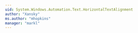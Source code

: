 ```yaml
---
uid: System.Windows.Automation.Text.HorizontalTextAlignment
author: "Xansky"
ms.author: "mhopkins"
manager: "markl"
---
```

